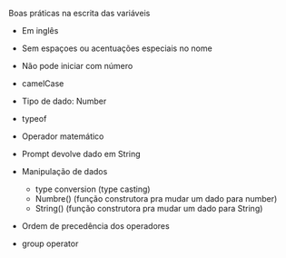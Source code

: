 Boas práticas na escrita das variáveis

- Em inglês
- Sem espaçoes ou acentuações especiais no nome
- Não pode iniciar com número
- camelCase

- Tipo de dado: Number
- typeof
- Operador matemático
- Prompt devolve dado em String
- Manipulação de dados
  - type conversion (type casting)
  - Numbre() (função construtora pra mudar um dado para number)
  - String() (função construtora pra mudar um dado para String)
- Ordem de precedência dos operadores
- group operator
